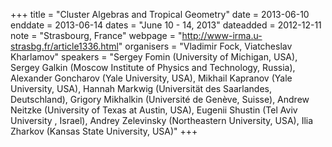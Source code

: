+++
title = "Cluster Algebras and Tropical Geometry"
date = 2013-06-10
enddate = 2013-06-14
dates = "June 10 - 14, 2013"
dateadded = 2012-12-11
note = "Strasbourg, France"
webpage = "http://www-irma.u-strasbg.fr/article1336.html"
organisers = "Vladimir Fock, Viatcheslav Kharlamov"
speakers = "Sergey Fomin (University of Michigan, USA), Sergey Galkin (Moscow Institute of Physics and Technology, Russia), Alexander Goncharov (Yale University, USA), Mikhail Kapranov (Yale University, USA), Hannah Markwig (Universität des Saarlandes, Deutschland), Grigory Mikhalkin (Université de Genève, Suisse), Andrew Neitzke (University of Texas at Austin, USA), Eugenii Shustin (Tel Aviv University , Israel), Andrey Zelevinsky (Northeastern University, USA), Ilia Zharkov (Kansas State University, USA)"
+++

